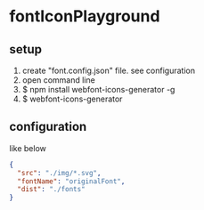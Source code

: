 # fontIconPlayground
## setup

1. create "font.config.json" file. see configuration
2. open command line
3. $ npm install webfont-icons-generator -g
4. $ webfont-icons-generator

## configuration
like below

``` font.config.json
{
  "src": "./img/*.svg",
  "fontName": "originalFont",
  "dist": "./fonts"
}
```